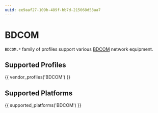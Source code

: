 ```yaml
---
uuid: ee9aaf27-109b-489f-bb7d-215068d53aa7
---
```

# BDCOM

`BDCOM.*` family of profiles support various [BDCOM](http://www.bdcom.cn/)
network equipment.

## Supported Profiles

{{ vendor_profiles('BDCOM') }}

## Supported Platforms

{{ supported_platforms('BDCOM') }}
